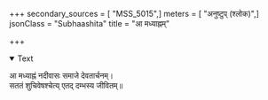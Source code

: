 +++
secondary_sources = [ "MSS_5015",]
meters = [ "अनुष्टुप् (श्लोक)",]
jsonClass = "Subhaashita"
title = "आ मध्याह्नम्"

+++

<details open><summary>Text</summary>

आ मध्याह्नं नदीवासः समाजे देवतार्चनम्।  
सततं शुचिवेषश्चेत्य् एतद् दम्भस्य जीवितम्॥
</details>

